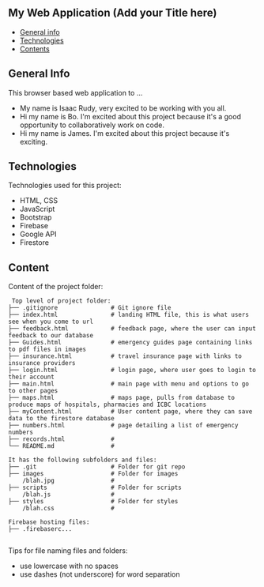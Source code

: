 ## My Web Application (Add your Title here)

* [General info](#general-info)
* [Technologies](#technologies)
* [Contents](#content)

## General Info
This browser based web application to ...
* My name is Isaac Rudy, very excited to be working with you all.
* Hi my name is Bo. I'm excited about this project because it's a good opportunity to collaboratively work on code.
* Hi my name is James. I'm excited about this project because it's exciting.

## Technologies
Technologies used for this project:
* HTML, CSS
* JavaScript
* Bootstrap 
* Firebase
* Google API
* Firestore
	
## Content
Content of the project folder:

```
 Top level of project folder: 
├── .gitignore               # Git ignore file
├── index.html               # landing HTML file, this is what users see when you come to url
├── feedback.html            # feedback page, where the user can input feedback to our database
├── Guides.html              # emergency guides page containing links to pdf files in images
├── insurance.html           # travel insurance page with links to insurance providers
├── login.html               # login page, where user goes to login to their account
├── main.html                # main page with menu and options to go to other pages
├── maps.html                # maps page, pulls from database to produce maps of hospitals, pharmacies and ICBC locations
├── myContent.html           # User content page, where they can save data to the firestore database
├── numbers.html             # page detailing a list of emergency numbers
├── records.html             # 
└── README.md                #

It has the following subfolders and files:
├── .git                     # Folder for git repo
├── images                   # Folder for images
    /blah.jpg                # 
├── scripts                  # Folder for scripts
    /blah.js                 # 
├── styles                   # Folder for styles
    /blah.css                # 

Firebase hosting files: 
├── .firebaserc...


```

Tips for file naming files and folders:
* use lowercase with no spaces
* use dashes (not underscore) for word separation

